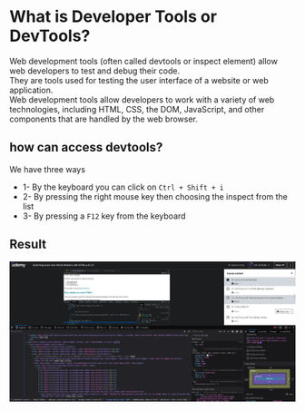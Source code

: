 # What is Developer Tools or DevTools?

Web development tools (often called devtools or inspect element) allow web developers to test and debug their code.\
They are tools used for testing the user interface of a website or web application.\
Web development tools allow developers to work with a variety of web technologies, including HTML, CSS, the DOM, JavaScript, and other components that are handled by the web browser.

## how can access devtools?

We have three ways

- 1- By the keyboard you can click on `Ctrl + Shift + i`
- 2- By pressing the right mouse key then choosing the inspect from the list
- 3- By pressing a `F12` key from the keyboard

## Result

![DevTools](dev_tools.png)
